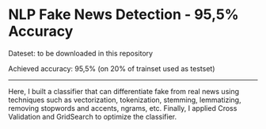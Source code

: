 # NLP Fake News Detection - 95,5% Accuracy

Dateset: to be downloaded in this repository

Achieved accuracy: 95,5% (on 20% of trainset used as testset)

------------------------------------------------------------------------------------------------------------------------------

Here, I built a classifier that can differentiate fake from real news using techniques such as vectorization, tokenization, stemming, lemmatizing, removing stopwords and accents, ngrams, etc. Finally, I applied Cross Validation and GridSearch to optimize the classifier.
